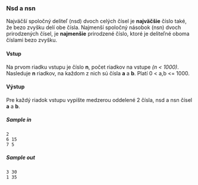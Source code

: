 ### Nsd a nsn
Najväčší spoločný deliteľ (nsd) dvoch celých čísel je **najväčšie** číslo také, že bezo zvyšku delí obe čísla.
Najmenší spoločný násobok (nsn) dvoch prirodzených čísel, je **najmenšie** prirodzené číslo, ktoré je deliteľné oboma číslami bezo zvyšku.

#### Vstup
Na prvom riadku vstupu je číslo **n**, počet riadkov na vstupe *(n < 1000)*. Nasleduje **n** riadkov, na každom z nich sú čísla **a** a **b**. Platí 0 < a,b <= 1000.

#### Výstup
Pre každý riadok vstupu vypíšte medzerou oddelené 2 čísla, nsd a nsn čísel **a** a **b**.

##### Sample in
```
2
6 15
7 5
```

##### Sample out
```
3 30
1 35
```
